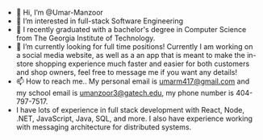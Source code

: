 - 👋 Hi, I’m @Umar-Manzoor
- 👀 I’m interested in full-stack Software Engineering
- 🌱 I recently graduated with a bachelor's degree in Computer Science from The Georgia Institute of Technology.
- 💞️ I’m currently looking for full time positions! Currently I am working on a social media website, as well as a an app that is meant to make the in-store shopping experience much faster and easier for both customers and shop owners, feel free to message me if you want any details!
- 📫 How to reach me.. My personal email is umarm417@gmail.com and my school email is umanzoor3@gatech.edu, my phone number is 404-797-7517.
- I have lots of experience in full stack development with React, Node, .NET, JavaScript, Java, SQL, and more. I also have experience working with messaging architecture for distributed systems.
<!---
Umar-Manzoor/Umar-Manzoor is a ✨ special ✨ repository because its `README.md` (this file) appears on your GitHub profile.
You can click the Preview link to take a look at your changes.
--->
